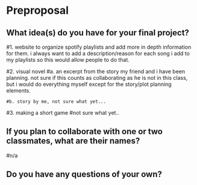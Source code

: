 # Preproposal

## What idea(s) do you have for your final project?

#1. website to organize spotify playlists and add more in depth information for them. i always want to add a description/reason for each song i add to my playlists so this would allow people to do that.

#2. visual novel
    #a. an excerpt from the story my friend and i have been planning. not sure if this counts as collaborating as he is not in this class, but i would do everything myself except for the story/plot planning elements.
    
    #b. story by me, not sure what yet...

#3. making a short game
    #not sure what yet..

## If you plan to collaborate with one or two classmates, what are their names?

#n/a

## Do you have any questions of your own?
